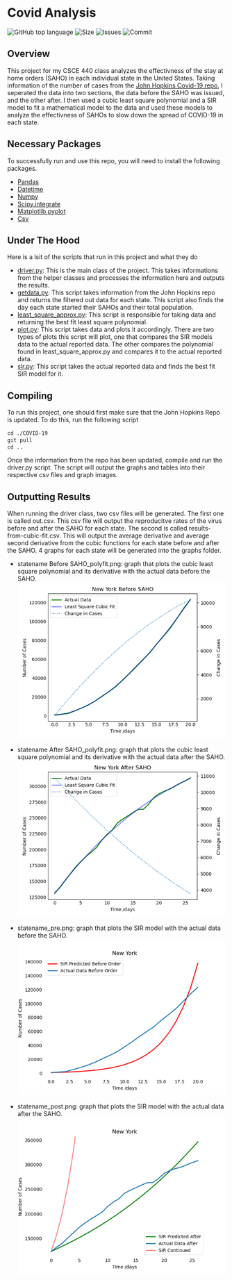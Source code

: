 # Covid Analysis 
![GitHub top language](https://img.shields.io/github/languages/top/tzxb018/covid_analysis?style=plastic)
![Size](https://img.shields.io/github/repo-size/tzxb018/covid_analysis?style=plastic)
![Issues](https://img.shields.io/github/issues/tzxb018/covid_analysis?style=plastic)
![Commit](https://img.shields.io/github/commit-activity/m/tzxb018/covid_analysis?style=plastic)

## Overview
This project for my CSCE 440 class analyzes the effectivness of the stay at home orders (SAHO) in each individual state in the United States. Taking information of the number of cases from the [John Hopkins Covid-19 repo](https://github.com/CSSEGISandData/COVID-19), I seperated the data into two sections, the data before the SAHO was issued, and the other after. I then used a cubic least square polynomial and a SIR model to fit a mathematical model to the data and used these models to analyze the effectivness of SAHOs to slow down the spread of COVID-19 in each state.

## Necessary Packages
To successfully run and use this repo, you will need to install the following packages.
- [Pandas](https://pandas.pydata.org/pandas-docs/stable/getting_started/install.html) 
- [Datetime](https://pypi.org/project/DateTime/)
- [Numpy](https://numpy.org/doc/stable/)
- [Scipy.integrate](https://numpy.org/doc/stable/)
- [Matplotlib.pyplot](https://matplotlib.org/users/installing.html)
- [Csv](https://pypi.org/project/python-csv/)

## Under The Hood
Here is a lsit of the scripts that run in this project and what they do
- [driver.py](https://github.com/tzxb018/covid_analysis/blob/master/driver.py): This is the main class of the project. This takes informations from the helper classes and processes the information here and outputs the results.
- [getdata.py](https://github.com/tzxb018/covid_analysis/blob/master/getdata.py): This script takes information from the John Hopkins repo and returns the filtered out data for each state. This script also finds the day each state started their SAHOs and their total population.
- [least_square_approx.py](https://github.com/tzxb018/covid_analysis/blob/master/least_square_approx.py): This script is responsible for taking data and returning the best fit least square polynomial.
- [plot.py](https://github.com/tzxb018/covid_analysis/blob/master/plot.py): This script takes data and plots it accordingly. There are two types of plots this script will plot, one that compares the SIR models data to the actual reported data. The other compares the polynomial found in least_square_approx.py and compares it to the actual reported data. 
- [sir.py](https://github.com/tzxb018/covid_analysis/blob/master/sir.py): This script takes the actual reported data and finds the best fit SIR model for it. 

## Compiling
To run this project, one should first make sure that the John Hopkins Repo is updated. To do this, run the following script
```
cd ./COVID-19
git pull
cd ..
```
Once the information from the repo has been updated, compile and run the driver.py script. The script will output the graphs and tables into their respective csv files and graph images. 

## Outputting Results
When running the driver class, two csv files will be generated. The first one is called out.csv. This csv file will output the reproducitve rates of the virus before and after the SAHO for each state. The second is called results-from-cubic-fit.csv. This will output the average derivative and average second derivative from the cubic functions for each state before and after the SAHO.
4 graphs for each state will be generated into the graphs folder. 

- statename Before SAHO_polyfit.png: graph that plots the cubic least square polynomial and its derivative with the actual data before the SAHO. ![](https://github.com/tzxb018/covid_analysis/blob/master/graphs/New%20York%20Before%20SAHO_polyfit.png)

- statename After SAHO_polyfit.png: graph that plots the cubic least square polynomial and its derivative with the actual data after the SAHO.
![](https://github.com/tzxb018/covid_analysis/blob/master/graphs/New%20York%20After%20SAHO_polyfit.png)


- statename_pre.png: graph that plots the SIR model with the actual data before the SAHO. 
![](https://github.com/tzxb018/covid_analysis/blob/master/graphs/New%20York_pre.png)
- statename_post.png: graph that plots the SIR model with the actual data after the SAHO.
![](https://github.com/tzxb018/covid_analysis/blob/master/graphs/New%20York_post.png)
